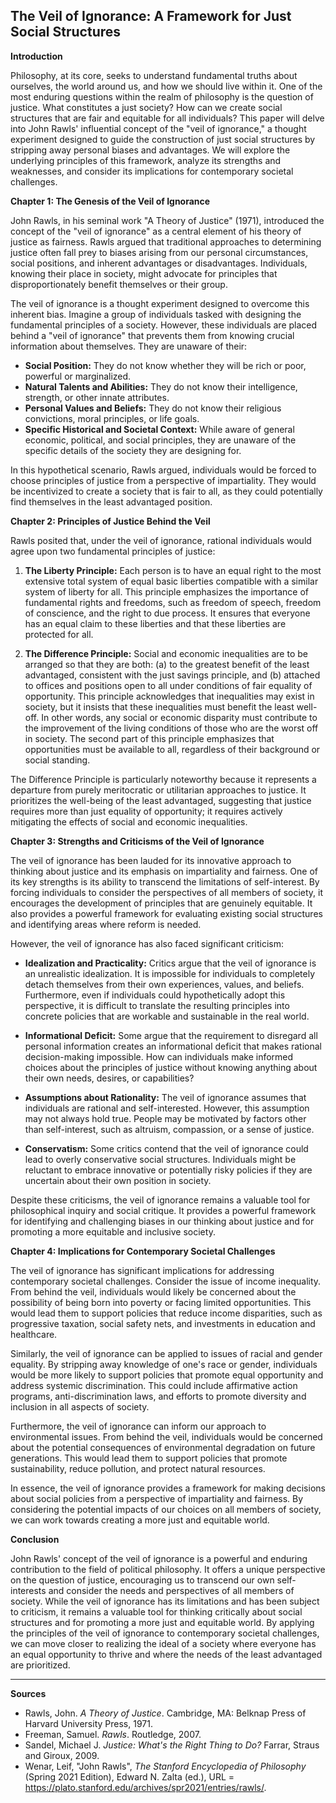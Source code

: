 ## The Veil of Ignorance: A Framework for Just Social Structures

**Introduction**

Philosophy, at its core, seeks to understand fundamental truths about ourselves, the world around us, and how we should live within it. One of the most enduring questions within the realm of philosophy is the question of justice. What constitutes a just society? How can we create social structures that are fair and equitable for all individuals? This paper will delve into John Rawls' influential concept of the "veil of ignorance," a thought experiment designed to guide the construction of just social structures by stripping away personal biases and advantages. We will explore the underlying principles of this framework, analyze its strengths and weaknesses, and consider its implications for contemporary societal challenges.

**Chapter 1: The Genesis of the Veil of Ignorance**

John Rawls, in his seminal work "A Theory of Justice" (1971), introduced the concept of the "veil of ignorance" as a central element of his theory of justice as fairness. Rawls argued that traditional approaches to determining justice often fall prey to biases arising from our personal circumstances, social positions, and inherent advantages or disadvantages. Individuals, knowing their place in society, might advocate for principles that disproportionately benefit themselves or their group.

The veil of ignorance is a thought experiment designed to overcome this inherent bias. Imagine a group of individuals tasked with designing the fundamental principles of a society. However, these individuals are placed behind a "veil of ignorance" that prevents them from knowing crucial information about themselves. They are unaware of their:

*   **Social Position:** They do not know whether they will be rich or poor, powerful or marginalized.
*   **Natural Talents and Abilities:** They do not know their intelligence, strength, or other innate attributes.
*   **Personal Values and Beliefs:** They do not know their religious convictions, moral principles, or life goals.
*   **Specific Historical and Societal Context:** While aware of general economic, political, and social principles, they are unaware of the specific details of the society they are designing for.

In this hypothetical scenario, Rawls argued, individuals would be forced to choose principles of justice from a perspective of impartiality. They would be incentivized to create a society that is fair to all, as they could potentially find themselves in the least advantaged position.

**Chapter 2: Principles of Justice Behind the Veil**

Rawls posited that, under the veil of ignorance, rational individuals would agree upon two fundamental principles of justice:

1.  **The Liberty Principle:** Each person is to have an equal right to the most extensive total system of equal basic liberties compatible with a similar system of liberty for all. This principle emphasizes the importance of fundamental rights and freedoms, such as freedom of speech, freedom of conscience, and the right to due process. It ensures that everyone has an equal claim to these liberties and that these liberties are protected for all.

2.  **The Difference Principle:** Social and economic inequalities are to be arranged so that they are both: (a) to the greatest benefit of the least advantaged, consistent with the just savings principle, and (b) attached to offices and positions open to all under conditions of fair equality of opportunity. This principle acknowledges that inequalities may exist in society, but it insists that these inequalities must benefit the least well-off. In other words, any social or economic disparity must contribute to the improvement of the living conditions of those who are the worst off in society. The second part of this principle emphasizes that opportunities must be available to all, regardless of their background or social standing.

The Difference Principle is particularly noteworthy because it represents a departure from purely meritocratic or utilitarian approaches to justice. It prioritizes the well-being of the least advantaged, suggesting that justice requires more than just equality of opportunity; it requires actively mitigating the effects of social and economic inequalities.

**Chapter 3: Strengths and Criticisms of the Veil of Ignorance**

The veil of ignorance has been lauded for its innovative approach to thinking about justice and its emphasis on impartiality and fairness. One of its key strengths is its ability to transcend the limitations of self-interest. By forcing individuals to consider the perspectives of all members of society, it encourages the development of principles that are genuinely equitable. It also provides a powerful framework for evaluating existing social structures and identifying areas where reform is needed.

However, the veil of ignorance has also faced significant criticism:

*   **Idealization and Practicality:** Critics argue that the veil of ignorance is an unrealistic idealization. It is impossible for individuals to completely detach themselves from their own experiences, values, and beliefs. Furthermore, even if individuals could hypothetically adopt this perspective, it is difficult to translate the resulting principles into concrete policies that are workable and sustainable in the real world.

*   **Informational Deficit:** Some argue that the requirement to disregard all personal information creates an informational deficit that makes rational decision-making impossible. How can individuals make informed choices about the principles of justice without knowing anything about their own needs, desires, or capabilities?

*   **Assumptions about Rationality:** The veil of ignorance assumes that individuals are rational and self-interested. However, this assumption may not always hold true. People may be motivated by factors other than self-interest, such as altruism, compassion, or a sense of justice.

*   **Conservatism:** Some critics contend that the veil of ignorance could lead to overly conservative social structures. Individuals might be reluctant to embrace innovative or potentially risky policies if they are uncertain about their own position in society.

Despite these criticisms, the veil of ignorance remains a valuable tool for philosophical inquiry and social critique. It provides a powerful framework for identifying and challenging biases in our thinking about justice and for promoting a more equitable and inclusive society.

**Chapter 4: Implications for Contemporary Societal Challenges**

The veil of ignorance has significant implications for addressing contemporary societal challenges. Consider the issue of income inequality. From behind the veil, individuals would likely be concerned about the possibility of being born into poverty or facing limited opportunities. This would lead them to support policies that reduce income disparities, such as progressive taxation, social safety nets, and investments in education and healthcare.

Similarly, the veil of ignorance can be applied to issues of racial and gender equality. By stripping away knowledge of one's race or gender, individuals would be more likely to support policies that promote equal opportunity and address systemic discrimination. This could include affirmative action programs, anti-discrimination laws, and efforts to promote diversity and inclusion in all aspects of society.

Furthermore, the veil of ignorance can inform our approach to environmental issues. From behind the veil, individuals would be concerned about the potential consequences of environmental degradation on future generations. This would lead them to support policies that promote sustainability, reduce pollution, and protect natural resources.

In essence, the veil of ignorance provides a framework for making decisions about social policies from a perspective of impartiality and fairness. By considering the potential impacts of our choices on all members of society, we can work towards creating a more just and equitable world.

**Conclusion**

John Rawls' concept of the veil of ignorance is a powerful and enduring contribution to the field of political philosophy. It offers a unique perspective on the question of justice, encouraging us to transcend our own self-interests and consider the needs and perspectives of all members of society. While the veil of ignorance has its limitations and has been subject to criticism, it remains a valuable tool for thinking critically about social structures and for promoting a more just and equitable world. By applying the principles of the veil of ignorance to contemporary societal challenges, we can move closer to realizing the ideal of a society where everyone has an equal opportunity to thrive and where the needs of the least advantaged are prioritized.
***
**Sources**

*   Rawls, John. *A Theory of Justice*. Cambridge, MA: Belknap Press of Harvard University Press, 1971.
*   Freeman, Samuel. *Rawls*. Routledge, 2007.
*   Sandel, Michael J. *Justice: What's the Right Thing to Do?* Farrar, Straus and Giroux, 2009.
*   Wenar, Leif, "John Rawls", *The Stanford Encyclopedia of Philosophy* (Spring 2021 Edition), Edward N. Zalta (ed.), URL = <https://plato.stanford.edu/archives/spr2021/entries/rawls/>.
